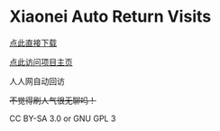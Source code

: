 # Xiaonei Auto Return Visits #

[点此直接下载](http://tiansh.github.io/us-rr/xiaonei_auto_return_visits/xiaonei_auto_retun_visits.user.js)

[点此访问项目主页](http://tiansh.github.io/us-rr/xiaonei_auto_return_visits/)

人人网自动回访

<s>不觉得刷人气很无聊吗！</s>

CC BY-SA 3.0 or GNU GPL 3

